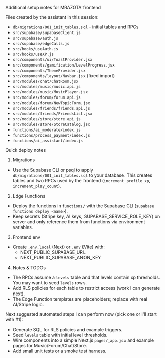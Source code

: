 Additional setup notes for MRAZOTA frontend

Files created by the assistant in this session:

- `db/migrations/001_init_tables.sql` - initial tables and RPCs
- `src/supabase/supabaseClient.js`
- `src/supabase/auth.js`
- `src/supabase/edgeCalls.js`
- `src/hooks/useAuth.js`
- `src/hooks/useXP.js`
- `src/components/ui/ToastProvider.jsx`
- `src/components/gamification/LevelProgress.jsx`
- `src/components/ThemeProvider.jsx`
- `src/components/layout/Navbar.jsx` (fixed import)
- `src/modules/chat/ChatRoom.jsx`
- `src/modules/music/music.api.js`
- `src/modules/music/MusicPlayer.jsx`
- `src/modules/forum/forum.api.js`
- `src/modules/forum/NewTopicForm.jsx`
- `src/modules/friends/friends.api.js`
- `src/modules/friends/FriendsList.jsx`
- `src/modules/store/store.api.js`
- `src/modules/store/StoreCatalog.jsx`
- `functions/ai_moderate/index.js`
- `functions/process_payment/index.js`
- `functions/ai_assistant/index.js`

Quick deploy notes

1) Migrations
- Use the Supabase CLI or psql to apply `db/migrations/001_init_tables.sql` to your database. This creates tables and two RPCs used by the frontend (`increment_profile_xp`, `increment_play_count`).

2) Edge Functions
- Deploy the functions in `functions/` with the Supabase CLI (`supabase functions deploy <name>`).
- Keep secrets (Stripe key, AI keys, SUPABASE_SERVICE_ROLE_KEY) on server and only reference them from functions via environment variables.

3) Frontend env
- Create `.env.local` (Next) or `.env` (Vite) with:
  - NEXT_PUBLIC_SUPABASE_URL
  - NEXT_PUBLIC_SUPABASE_ANON_KEY

4) Notes & TODOs
- The RPCs assume a `levels` table and that levels contain xp thresholds. You may want to seed `levels` rows.
- Add RLS policies for each table to restrict access (work I can generate next).
- The Edge Function templates are placeholders; replace with real AI/Stripe logic.

Next suggested automated steps I can perform now (pick one or I'll start with #1):
- Generate SQL for RLS policies and example triggers.
- Seed `levels` table with initial level thresholds.
- Wire components into a simple Next.js `pages/_app.jsx` and example pages for Music/Forum/Chat/Store.
- Add small unit tests or a smoke test harness.
